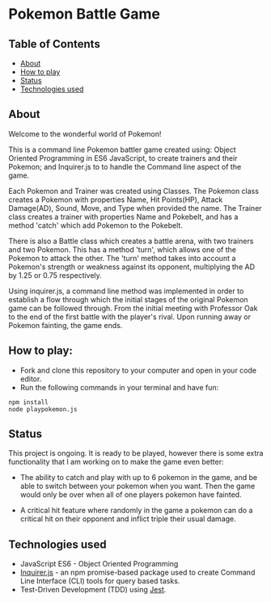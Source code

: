 # Pokemon Battle Game

## Table of Contents 
- [About](#about)
- [How to play](#how-to-play)
- [Status](#status)
- [Technologies used](#technologies-used)


## About

Welcome to the wonderful world of Pokemon!

This is a command line Pokemon battler game created using: Object Oriented Programming in ES6 JavaScript, to create trainers and their Pokemon; and Inquirer.js to to handle the Command line aspect of the game. 

Each Pokemon and Trainer was created using Classes. The Pokemon class creates a Pokemon with properties Name, Hit Points(HP), Attack Damage(AD), Sound, Move, and Type when provided the name. The Trainer class creates a trainer with properties Name and Pokebelt, and has a method 'catch' which add Pokemon to the Pokebelt.

There is also a Battle class which creates a battle arena, with two trainers and two Pokemon. This has a method 'turn', which allows one of the Pokemon to attack the other. The 'turn' method takes into account a Pokemon's strength or weakness against its opponent, multiplying the AD by 1.25 or 0.75 respectively.

Using inquirer.js, a command line method was implemented in order to establish a flow through which the initial stages of the original Pokemon game can be followed through. From the initial meeting with Professor Oak to the end of the first battle with the player's rival. Upon running away or Pokemon fainting, the game ends.

## How to play:

- Fork and clone this repository to your computer and open in your code editor. 
- Run the following commands in your terminal and have fun:
```
npm install 
node playpokemon.js
```

## Status

This project is ongoing. It is ready to be played, however there is some extra functionality that I am working on to make the game even better:

- The ability to catch and play with up to 6 pokemon in the game, and be able to switch between your pokemon when you want. Then the game would only be over when all of one players pokemon have fainted. 

- A critical hit feature where randomly in the game a pokemon can do a critical hit on their opponent and inflict triple their usual damage. 

## Technologies used

- JavaScript ES6 - Object Oriented Programming
- [Inquirer.js](https://www.npmjs.com/package/inquirer) - an npm promise-based package used to create Command Line Interface (CLI) tools for query based tasks.
- Test-Driven Development (TDD) using [Jest](https://jestjs.io).